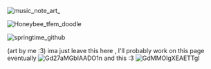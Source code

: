 ![music_note_art_](https://github.com/user-attachments/assets/47728d01-3e7c-48b2-949d-260a5ba66044)

![Honeybee_tfem_doodle](https://github.com/user-attachments/assets/8cf531cf-047e-4e9e-8624-806a0034fb33) 

![springtime_github](https://github.com/user-attachments/assets/87981f75-0e75-41bc-8be2-328bebbfee93)

(art by me :3)
ima just leave this here , I'll probably work on this page eventually 
![Gd27aMGbIAADO1n](https://github.com/user-attachments/assets/95fe2359-87e8-4c4f-8bd2-0a5a7a34f26c)
and this :3
![GdMMOlgXEAETTgI](https://github.com/user-attachments/assets/6ed31ddc-5cf4-4441-b4dd-6cfd00e54389)


<!---
ELECTRICDREAMZ/ELECTRICDREAMZ is a ✨ special ✨ repository because its `README.md` (this file) appears on your GitHub profile.
You can click the Preview link to take a look at your changes.
--->
